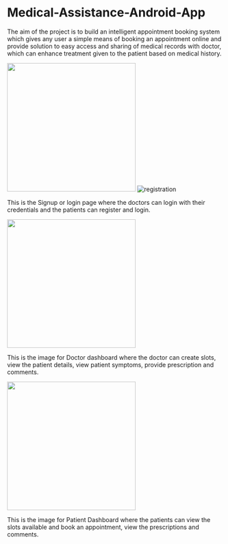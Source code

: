 # Medical-Assistance-Android-App
The aim of the project is to build an intelligent appointment booking system which gives any user a simple means of booking an appointment online and provide solution to easy access and sharing of medical records with doctor, which can enhance treatment given to the patient based on medical history.


<img src="https://user-images.githubusercontent.com/66821281/128492630-8d4e486d-1cdb-4f7f-9956-a78788bfb142.png" width="300">     ![registration](https://user-images.githubusercontent.com/58900339/150641002-ceeabf39-eb22-4d85-9881-df73f2ee3039.PNG)


This is the Signup or login page where the doctors can login with their credentials and the patients can register and login.




<img src="https://user-images.githubusercontent.com/66821281/128492754-6eb952e4-e261-4960-aa7f-cd363ff3ffc7.png" width="300">

This is the image for Doctor dashboard where the doctor can create slots, view the patient details, view patient symptoms, provide prescription and comments.

<img src="https://user-images.githubusercontent.com/66821281/128492786-7455349f-079c-4266-bd13-ecd3a91cdb43.png" width="300">

This is the image for Patient Dashboard where the patients can view the slots available and book an appointment, view the prescriptions and comments.

